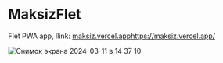 # MaksizFlet
Flet PWA app, llink: [maksiz.vercel.app](https://maksiz.vercel.app/)https://maksiz.vercel.app/

![Снимок экрана 2024-03-11 в 14 37 10](https://github.com/Flavoredone/MaksizFlet/assets/68301720/fe1edddb-6123-4a90-8977-39eee90fcadd)
